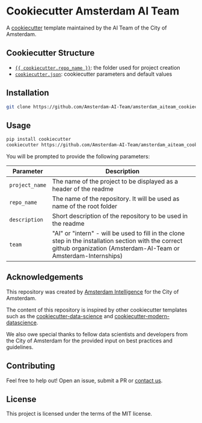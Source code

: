 # Cookiecutter Amsterdam AI Team 

A [cookiecutter](https://www.cookiecutter.io/) template maintained by the AI Team of the City of Amsterdam.

## Cookiecutter Structure

* [`{{ cookiecutter.repo_name }}`](./{{%20cookiecutter.repo_name%20}}): the folder used for project creation
* [`cookiecutter.json`](./cookiecutter.json): cookiecutter parameters and default values

## Installation
```bash
git clone https://github.com/Amsterdam-AI-Team/amsterdam_aiteam_cookiecutter.git
```

## Usage
```bash
pip install cookiecutter
cookiecutter https://github.com/Amsterdam-AI-Team/amsterdam_aiteam_cookiecutter
```

You will be prompted to provide the following parameters:

| Parameter      | Description                                                                                                                                                             |
|----------------|-------------------------------------------------------------------------------------------------------------------------------------------------------------------------|
| `project_name` | The name of the project to be displayed as a header of the readme                                                                                                       |
| `repo_name`    | The name of the repository. It will be used as name of the root folder                                                                                                  |
| `description`  | Short description of the repository to be used in the readme                                                                                                            |
| `team`         | "AI" or "intern" - will be used to fill in the clone step in the installation section with the correct github organization (Amsterdam-AI-Team or Amsterdam-Internships) |


## Acknowledgements

This repository was created by [Amsterdam Intelligence](https://amsterdamintelligence.com/) for the City of Amsterdam.

The content of this repository is inspired by other cookiecutter templates such as the [cookiecutter-data-science](https://github.com/drivendata/cookiecutter-data-science) and [cookiecutter-modern-datascience](https://github.com/crmne/cookiecutter-modern-datascience).

We also owe special thanks to fellow data scientists and developers from the City of Amsterdam for the provided input on best practices and guidelines.

## Contributing

Feel free to help out! Open an issue, submit a PR or [contact us](https://amsterdamintelligence.com/contact/).

## License 

This project is licensed under the terms of the MIT license.
